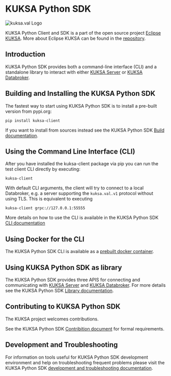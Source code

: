 # KUKSA Python SDK

![kuksa.val Logo](https://raw.githubusercontent.com/eclipse-kuksa/kuksa-python-sdk/main/docs/pictures/logo.png)

KUKSA Python Client and SDK is a part of the open source project [Eclipse KUKSA](https://www.eclipse.org/kuksa/).
More about Eclipse KUKSA can be found in the [repository](https://github.com/eclipse/kuksa.val).

## Introduction

KUKSA Python SDK provides both a command-line interface (CLI) and a standalone library to interact with either
[KUKSA Server](https://github.com/eclipse/kuksa.val/tree/master/kuksa-val-server) or
[KUKSA Databroker](https://github.com/eclipse-kuksa/kuksa-databroker).

## Building and Installing the KUKSA Python SDK

The fastest way to start using KUKSA Python SDK is to install a pre-built version from pypi.org:

```console
pip install kuksa-client
```

If you want to install from sources instead see the KUKSA Python SDK [Build documentation](https://github.com/eclipse-kuksa/kuksa-python-sdk/blob/main/docs/building.md).

## Using the Command Line Interface (CLI)

After you have installed the kuksa-client package via pip you can run the test client CLI directly by executing:

```console
kuksa-client
```

With default CLI arguments, the client will try to connect to a local Databroker, e.g. a server supporting the `kuksa.val.v1` protocol without using TLS. This is equivalent to executing

```console
kuksa-client grpc://127.0.0.1:55555
```

More details on how to use the CLI is available in the KUKSA Python SDK [CLI documentation](https://github.com/eclipse-kuksa/kuksa-python-sdk/blob/main/docs/cli.md)

## Using Docker for the CLI

The KUKSA Python SDK CLI is available as a [prebuilt docker container](https://github.com/eclipse-kuksa/kuksa-python-sdk/blob/main/docs/docker.md).

## Using KUKSA Python SDK as library

The KUKSA Python SDK provides three APIS for connecting and communicating with [KUKSA Server](https://github.com/eclipse/kuksa.val/tree/master/kuksa-val-server)
and [KUKSA Databroker](https://github.com/eclipse-kuksa/kuksa-databroker).
For more details see the KUKSA Python SDK [Library documentation](https://github.com/eclipse-kuksa/kuksa-python-sdk/blob/main/docs/library.md).

## Contributing to KUKSA Python SDK

The KUKSA project welcomes contributions.

See the KUKSA Python SDK [Contribition document](https://github.com/eclipse-kuksa/kuksa-python-sdk/blob/main/CONTRIBUTING.md) for formal requirements.

## Development and Troubleshooting

For information on tools useful for KUKSA Python SDK development environment and help on troubleshooting frequent problems please visit
the KUKSA Python SDK [development and troubleshooting documentation](https://github.com/eclipse-kuksa/kuksa-python-sdk/blob/main/docs/development_troubleshoot.md).
